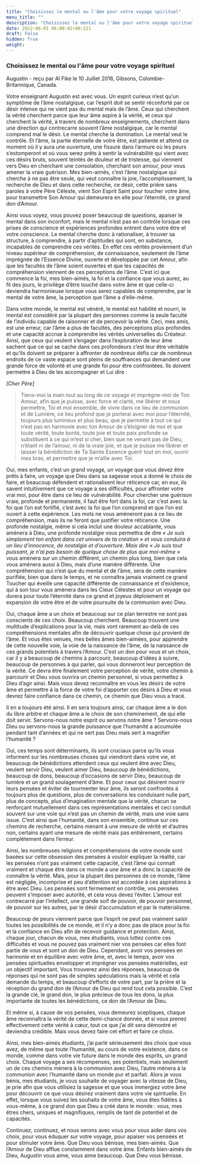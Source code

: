 ```yaml
---
title: "Choisissez le mental ou l'âme pour votre voyage spirituel"
menu_title: ""
description: "Choisissez le mental ou l'âme pour votre voyage spirituel"
date: 2022-06-01 06:00:01+00:221
draft: False
hidden: True
weight:
---
```

### Choisissez le mental ou l'âme pour votre voyage spirituel

Augustin - reçu par Al Fike le 10 Juillet 2016, Gibsons, Colombie-Britannique, Canada.

Votre enseignant Augustin est avec vous. Un esprit curieux n’est qu’un symptôme de l’âme nostalgique, car l’esprit doit se sentir réconforté par ce désir intense qui ne vient pas du mental mais de l’âme. Ceux qui cherchent la vérité cherchent parce que leur âme aspire à la vérité, et ceux qui cherchent la vérité, à travers de nombreux enseignements, cherchent dans une direction qui contrecarre souvent l’âme nostalgique, car le mental comprend mal le désir. Le mental cherche la domination. Le mental veut le contrôle. Et l’âme, la partie éternelle de votre être, est patiente et attend ce moment où il y aura une ouverture, une fissure dans l’armure où les peurs s’estomperont et où vous serez prêts à sentir la vulnérabilité qui vient avec ces désirs bruts, souvent teintés de douleur et de tristesse, qui viennent vers Dieu en cherchant une consolation, cherchant son amour, pour vous amener la vraie guérison. Mes bien-aimés, c’est l’âme nostalgique qui cherche à ne pas être seule, qui veut connaître la joie, l’accomplissement, la recherche de Dieu et dans cette recherche, ce désir, cette prière sans paroles à votre Père Céleste, vient Son Esprit Saint pour toucher votre âme, pour transmettre Son Amour qui demeurera en elle pour l’éternité, ce grand don d’Amour.

Ainsi vous voyez, vous pouvez poser beaucoup de questions, apaiser le mental dans son inconfort, mais le mental n’est pas en contrôle lorsque ces prises de conscience et expériences profondes entrent dans votre être et votre conscience. Le mental cherche donc à rationaliser, à trouver sa structure, à comprendre, à partir d’aptitudes qui sont, en substance, incapables de comprendre ces vérités. En effet ces vérités proviennent d’un niveau supérieur de compréhension, de connaissance, seulement de l’âme imprégnée de l’Essence Divine, ouverte et développée par cet Amour, afin que les facultés de l’âme soient ouvertes et que les capacités de compréhension viennent de ces perceptions de l’âme. C’est ici que commence la foi, mes bien-aimés, la foi et la confiance que vous aurez, au fil des jours, le privilège d’être touché dans votre âme et que celle-ci deviendra harmonieuse lorsque vous serez capables de comprendre, par le mental de votre âme, la perception que l’âme a d’elle-même.

Dans votre monde, le mental est vénéré, le mental est habilité et nourri, le mental est considéré par la plupart des personnes comme la seule faculté de l’individu capable de raisonner et de percevoir la vérité. Ceci, mes amis, est une erreur, car l’âme a plus de facultés, des perceptions plus profondes et une capacité accrue à comprendre les vérités universelles du Créateur. Ainsi, que ceux qui veulent s’engager dans l’exploration de leur âme sachent que ce qui se cache dans ces profondeurs c’est leur être véritable et qu’ils doivent se préparer à affronter de nombreux défis car de nombreux endroits de ce vaste espace sont pleins de souffrances qui demandent une grande force de volonté et une grande foi pour être confrontées. Ils doivent permettre à Dieu de les accompagner et Lui dire :

*[Cher Père]*

> Tiens-moi la main tout au long de ce voyage et imprègne-moi de Ton Amour, afin que je puisse, avec force et clarté, me libérer et nous permettre, Toi et moi ensemble, de vivre dans ce lieu de communion et de Lumière, ce lieu profond que je porterai avec moi pour l’éternité, toujours plus lumineux et plus beau, que je permette à tout ce qui n’est pas en harmonie avec ton Amour de s’éloigner de moi et que toute vérité, toute bonté, toute joie et toute paix profonde se substituent à ce qui m’est si cher, bien que ne venant pas de Dieu, n’étant ni de l’amour, ni de la vraie joie, et que je puisse me libérer et laisser la bénédiction de Ta Sainte Essence guérir tout en moi, ouvrir mes bras, et permettre que je m’allie avec Toi.

Oui, mes enfants, c’est un grand voyage, un voyage que vous devez être prêts à faire, un voyage que Dieu dans sa sagesse vous a donné le choix de faire, et beaucoup défendent et rationalisent leur réticence car, en eux, ils savent intuitivement que ce voyage a ses difficultés, pour affronter votre vrai moi, pour être dans ce lieu de vulnérabilité. Pour chercher une guérison vraie, profonde et permanente, il faut être fort dans la foi, car c’est avec la foi que l’on est fortifié, c’est avec la foi que l’on comprend et que l’on est ouvert à cette expérience. Les mots ne vous amèneront pas à ce lieu de compréhension, mais ils ne feront que justifier votre réticence. Une profonde nostalgie, même si cela inclut une douleur accablante, vous amènera à Dieu, une profonde nostalgie vous permettra de dire *« Je suis simplement ton enfant dans cet univers de ta création » et vous conduira à un lieu d’innocence, de nostalgie et d’ouverture. Mais dire « Je suis tout puissant, je n’ai pas besoin de quelque chose de plus que moi-même »* vous amènera sur un chemin différent, un chemin plus long, bien que cela vous amènera aussi à Dieu, mais d’une manière différente. Une compréhension qui n’est que du mental et de l’âme, sera de cette manière purifiée, bien que dans le temps, et ne connaîtra jamais vraiment ce grand Toucher qui éveille une capacité différente de connaissance et d’existence, qui à son tour vous amènera dans les Cieux Célestes et pour un voyage qui durera pour toute l’éternité dans ce grand et joyeux déploiement et expansion de votre être et de votre poursuite de la communion avec Dieu.

Oui, chaque âme a un choix et beaucoup sur ce plan terrestre ne sont pas conscients de ces choix. Beaucoup cherchent. Beaucoup trouvent une multitude d’explications pour la vie, mais vont rarement au-delà de ces compréhensions mentales afin de découvrir quelque chose qui provient de l’âme. Et vous êtes venues, mes belles âmes bien-aimées, pour apprendre de cette nouvelle voie, la voie de la naissance de l’âme, de la naissance de ces grands potentiels à travers l’Amour. C’est un don pour vous et un choix, car il y a beaucoup de chemins à parcourir, beaucoup d’idées à suivre, beaucoup de personnes à qui parler, qui vous donneront leur perception de la vérité. Ce devra être finalement votre perception de vérité, votre chemin à parcourir et Dieu vous ouvrira un chemin personnel, si vous permettez à Dieu d’agir ainsi. Mais vous devez reconnaître en vous les désirs de votre âme et permettre à la force de votre foi d’apporter ces désirs à Dieu et vous devrez faire confiance dans ce chemin, ce chemin que Dieu vous a tracé.

Il en a toujours été ainsi. Il en sera toujours ainsi, car chaque âme a le don du libre arbitre et chaque âme a le choix de son cheminement, de qui elle doit servir. Servons-nous notre esprit ou servons notre âme ? Servons-nous Dieu ou servons-nous la grande puissance que l’humanité a accumulée pendant tant d’années et qui ne sert pas Dieu mais sert à magnifier l’humanité ?

Oui, ces temps sont déterminants, ils sont cruciaux parce qu’ils vous informent sur les nombreuses choses qui viendront dans votre vie, et beaucoup de bénédictions attendent ceux qui veulent être avec Dieu, veulent servir Dieu, veulent aimer Dieu, beaucoup de bénédictions, beaucoup de dons, beaucoup d’occasions de servir Dieu, beaucoup de lumière et un grand soulagement d’âme. Et pour ceux qui désirent nourrir leurs pensées et éviter de tourmenter leur âme, ils seront confrontés à toujours plus de questions, plus de conversations les conduisant nulle part, plus de concepts, plus d’imagination mentale que la vérité, chacun se renforçant mutuellement dans ces représentations mentales et ceci conduit souvent sur une voie qui n’est pas un chemin de vérité, mais une voie sans issue. C’est ainsi que l’humanité, dans son ensemble, continue sur ces chemins de recherche, certains menant à une mesure de vérité et d’autres non, certains ayant une mesure de vérité mais pas entièrement, certains complètement dans l’erreur.

Ainsi, les nombreuses religions et compréhensions de votre monde sont basées sur cette obsession des pensées à vouloir expliquer la réalité, car les pensées n’ont pas vraiment cette capacité, c’est l’âme qui connaît vraiment et chaque être dans ce monde a une âme et a donc la capacité de connaître la vérité. Mais, pour la plupart des personnes de ce monde, l’âme est négligée, incomprise et peu d’attention est accordée à ces aspirations à être avec Dieu. Les pensées sont fermement en contrôle, vos pensées peuvent s’imposer avec autorité, et cela vous devez l’éviter. L’amour est contrecarré par l’intellect, une grande soif de pouvoir, de pouvoir personnel, de pouvoir sur les autres, par le désir d’accumulation et par le matérialisme.

Beaucoup de peurs viennent parce que l’esprit ne peut pas vraiment saisir toutes les possibilités de ce monde, et il n’y a donc pas de place pour la foi et la confiance en Dieu afin de recevoir guidance et protection. Ainsi, chaque jour, chacun de vous, mes étudiants, vous luttez contre ces difficultés et vous ne pouvez pas vraiment nier vos pensées car elles font partie de vous et sont un don de Dieu. Cependant, avoir vos pensées en harmonie et en équilibre avec votre âme, et, avec le temps, avoir vos pensées spirituelles envelopper et imprégner vos pensées matérielles, est un objectif important. Vous trouverez ainsi des réponses, beaucoup de réponses qui ne sont pas de simples spéculations mais la vérité et cela demande du temps, et beaucoup d’efforts de votre part, par la prière et la réception du grand don de l’Amour de Dieu qui rend tout cela possible. C’est la grande clé, le grand don, le plus précieux de tous les dons, la plus importante de toutes les bénédictions, ce don de l’Amour de Dieu.

Et même si, à cause de vos pensées, vous demeurez sceptiques, chaque âme reconnaîtra la vérité de cette demi-chance donnée, et si vous prenez effectivement cette vérité à cœur, tout ce que j’ai dit sera démontré et deviendra crédible. Mais vous devez faire cet effort et faire ce choix.

Ainsi, mes bien-aimés étudiants, j’ai parlé sérieusement des choix que vous avez, de même que toute l’humanité, au cours de votre existence, dans ce monde, comme dans votre vie future dans le monde des esprits, un grand choix. Chaque voyage a ses récompenses, ses potentiels, mais seulement un de ces chemins mènera à la communion avec Dieu, l’autre mènera à la communion avec l’humanité dans un monde pur et parfait. Alors je vous bénis, mes étudiants, je vous souhaite de voyager avec la vitesse de Dieu, je prie afin que vous utilisiez la sagesse et que vous immergiez votre âme pour découvrir ce que vous désirez vraiment dans votre vie spirituelle. En effet, lorsque vous suivez les souhaits de votre âme, vous êtes fidèles à vous-même, à ce grand don que Dieu a créé dans le monde : vous, mes êtres chers, uniques et magnifiques, remplis de tant de potentiel et de capacités.

Continuez, continuez, et nous serons avec vous pour vous aider dans vos choix, pour vous éduquer sur votre voyage, pour apaiser vos pensées et pour stimuler votre âme. Que Dieu vous bénisse, mes bien-aimés. Que l’Amour de Dieu afflue constamment dans votre âme. Enfants bien-aimés de Dieu, Augustin vous aime, vous aime beaucoup. Que Dieu vous bénisse.
